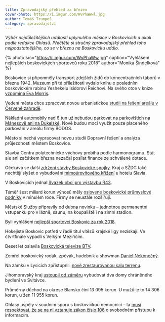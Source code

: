 ```yaml
---
title: Zpravodajský přehled za březen
cover-photo: https://i.imgur.com/WvPhaWwl.jpg
author: Tomáš Trumpeš
category: zpravodajství
---
```


*Výběr nejdůležitějších událostí uplynulého měsíce v Boskovicích a okolí podle redakce Ohlasů. Přečtěte si stručný zpravodajský přehled toho nejpodstatnějšího, co se v březnu na Boskovicku událo.*

{% photo src="https://i.imgur.com/WvPhaWw.jpg" caption="Vyhlášení nejlepších boskovických sportovců roku 2018" author="Monika Šindelková" %}

Boskovice si připomněly transport zdejších židů do koncentračních táborů v březnu 1942. Muzeum při té příležitosti vydalo knihu o posledním boskovickém rabínu Yeshekelu Isidorovi Reichovi. Na svého otce v knize [vzpomíná Eva Morris](http://www.ohlasy.info/clanky/2019/03/pozdrav-evy-morris.html).

Vedení města chce zpracovat novou urbanistickou [studii na řešení areálu v Červené zahradě](http://www.ohlasy.info/clanky/2019/03/z-radnice-2.html).

Nákladní automobily nad 6 tun už [nebudou parkovat na parkovištích na Mánesově ani na Dukelské](http://www.ohlasy.info/clanky/2019/03/z-radnice-2.html). Nově budou moci využít pouze placeného parkování v areálu firmy BODOS.

Město si nechá vypracovat novou studii Dopravní řešení a analýza průjezdnosti městem Boskovice.

Stavba Centra polytechnické výchovy probíhá podle harmonogramu. Stát ale ani začátkem března nezačal posílat finance ze schválené dotace.

Očekává se další [zdržení stavby Boskovické spojky](http://www.ohlasy.info/clanky/2019/03/z-radnice-2.html). Kraj a SŽDC také nechtějí slyšet o vybudování [mimoúrovňového křížení](https://forum.ohlasy.info/t/mimourovnove-krizeni-zeleznice-u-slavie/255) u hotelu Slavia.

V Boskovicích jednal [Svazek obcí pro výstavbu R43](https://boskovice.cz/jednal-svazek-obci-pro-vystavbu-r43/d-35923).

Téměř šest miliard korun výnosů měly [oslovené boskovické průmyslové podniky](http://www.ohlasy.info/clanky/2019/03/prehled-firem.html) v minulém roce. Firmy se neustále rozšiřují.

Městské Služby připravily od dubna novinku – jednotnou permanentní vstupenku pro v lázně, saunu, na koupaliště i na zimní stadion.

Byli vyhlášeni [nejlepší sportovci Boskovic za rok 2018](https://boskovice.cz/vyhlaseni-sportovcu-boskovic-za-rok-2018/d-35854).

Hokejisté Boskovic potřetí v řadě titul vítězů krajské ligy nezískají. Ve čtvrtfinále vypadli s Velkým Meziříčím.

Deset let oslavila [Boskovická televize BTV](https://boskovice.cz/podekovani-za-btv/d-35777).

Zemřel boskovický rodák, zpěvák, hudebník a showman [Daniel Nekonečný](http://www.ohlasy.info/clanky/2019/03/dan-konecny.html).

Na zámku v Lysicích zpřístupnili [nově zrestaurovanou salu terrenu](https://blanensky.denik.cz/zpravy_region/do-mozaiky-restauratori-vsadili-kameny-ze-stejnych-lomu-jako-pred-staletim-20190329.html).

Jihomoravský kraj [ustoupil od záměru](https://blanensky.denik.cz/zpravy_region/chranene-bydleni-ve-svitavce-kraj-vybere-jinou-lokalitu-20190311.html) vybudovat dva domy chráněného bydlení ve Svitávce.

Průměrný důchod na okrese Blansko činí 13 095 korun. U mužů je to 14 306 korun, u žen 11 955 korun.

Ohlasy uspěly v soudním sporu s boskovickou nemocnicí – ta [musí respektovat, že se na ni vztahuje zákon číslo 106](http://www.ohlasy.info/clanky/2019/03/vyhrany-soud.html) o svobodném přístupu k informacím.

